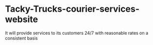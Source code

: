 # Tacky-Trucks-courier-services-website
It will provide services to its customers 24/7 with reasonable rates on a consistent basis
